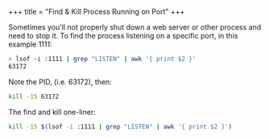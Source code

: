 +++
title = "Find & Kill Process Running on Port"
+++

Sometimes you'll not properly shut down a web server or other process and need to stop it. To find the process listening on a specific port, in this example 1111:

```bash
> lsof -i :1111 | grep "LISTEN" | awk '{ print $2 }'
63172
```

Note the PID, (i.e. 63172), then:

```bash
kill -15 63172
```

The find and kill one-liner:

```bash
kill -15 $(lsof -i :1111 | grep "LISTEN" | awk '{ print $2 }')
```
